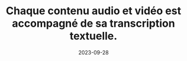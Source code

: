 ---
N: '116'
Rubrique: Images et médias
title: Chaque contenu audio et vidéo est accompagné de sa transcription  textuelle. 
detail: Chaque contenu audio et vidéo est accompagné de sa transcription textuelle. 
categories: [" Images et médias"]
agrege: O4116-E027
opquast: '4 116'
indiceebook: '27'
description: "Règle n° 027"
weight:  027
actif: '1'
layout: rules
date: 2023-09-28
tags: ["", ""]
objectif: ["", ""]
Meo: ""
Controle: ""
Auteur: ""
---